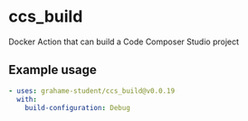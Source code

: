 # ccs_build
Docker Action that can build a Code Composer Studio project

## Example usage
```yaml
- uses: grahame-student/ccs_build@v0.0.19
  with:
    build-configuration: Debug
```
